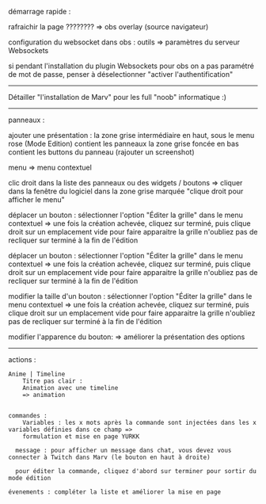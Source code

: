 démarrage rapide :

rafraichir la page ????????  => obs overlay (source navigateur)


configuration du websocket dans obs : outils => paramètres du serveur Websockets

si pendant l'installation du plugin Websockets pour obs on a pas paramétré de mot de passe,
penser à déselectionner "activer l'authentification"


------------------------------------
Détailler "l'installation de Marv" pour les full "noob" informatique :)

-----------------------------------


panneaux :

ajouter une présentation : 
la zone grise intermédiaire en haut, sous le menu rose (Mode Edition) contient les panneaux
la zone grise foncée en bas contient les buttons du panneau
(rajouter un screenshot)

menu => menu contextuel

clic droit dans la liste des panneaux ou des widgets / boutons  =>
cliquer dans la fenêtre du logiciel dans la zone grise marquée "clique droit pour afficher le menu"

déplacer un bouton :
sélectionner l'option "Éditer la grille" dans le menu contextuel => 
une fois la création achevée, cliquez sur terminé, puis clique droit sur un emplacement vide pour faire apparaitre la grille
n'oubliez pas de recliquer sur terminé à la fin de l'édition

déplacer un bouton :
sélectionner l'option "Éditer la grille" dans le menu contextuel => 
une fois la création achevée, cliquez sur terminé, puis clique droit sur un emplacement vide pour faire apparaitre la grille
n'oubliez pas de recliquer sur terminé à la fin de l'édition

modifier la taille d'un bouton :
sélectionner l'option "Éditer la grille" dans le menu contextuel => 
une fois la création achevée, cliquez sur terminé, puis clique droit sur un emplacement vide pour faire apparaitre la grille
n'oubliez pas de recliquer sur terminé à la fin de l'édition

modifier l'apparence du bouton:
=> améliorer la présentation des options

---------------------------------------------------------------

actions :

    Anime | Timeline
        Titre pas clair :
        Animation avec une timeline
        => animation 


    commandes :
        Variables : les x mots après la commande sont injectées dans les x variables définies dans ce champ =>
        formulation et mise en page YURKK

      message : pour afficher un message dans chat, vous devez vous connecter à Twitch dans Marv (le bouton en haut à droite)

      pour éditer la commande, cliquez d'abord sur terminer pour sortir du mode édition

    évenements : compléter la liste et améliorer la mise en page



